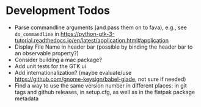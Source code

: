 # Development Todos

- Parse commandline arguments (and pass them on to fava), e.g., see `do_commandline` in https://python-gtk-3-tutorial.readthedocs.io/en/latest/application.html#application
- Display File Name in header bar (possible by binding the header bar to an observable property?)
- Consider building a mac package?
- Add unit tests for the GTK ui
- Add internationalization? (maybe evaluate/use https://github.com/gnome-keysign/babel-glade, not sure if needed)
- Find a way to use the same version number in different places: in git tags and github releases, in setup.cfg, as well as in the flatpak package metadata

